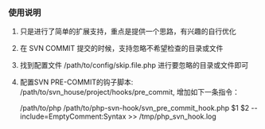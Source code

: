 ### 使用说明

1. 只是进行了简单的扩展支持，重点是提供一个思路，有兴趣的自行优化

2. 在 SVN COMMIT 提交的时候，支持忽略不希望检查的目录或文件

3. 找到配置文件 /path/to/config/skip.file.php 进行要忽略的目录或文件即可

4. 配置SVN PRE-COMMIT的钩子脚本: /path/to/svn_house/project/hooks/pre_commit, 增加如下一条指令：

    /path/to/php /path/to/php-svn-hook/svn_pre_commit_hook.php $1 $2 --include=EmptyComment:Syntax  >> /tmp/php_svn_hook.log



